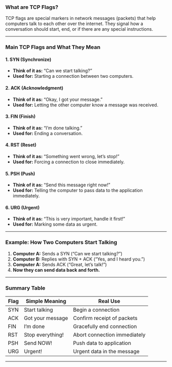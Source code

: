 ### What are TCP Flags?

TCP flags are special markers in network messages (packets) that help computers talk to each other over the internet. They signal how a conversation should start, end, or if there are any special instructions.

---

### Main TCP Flags and What They Mean

#### 1. **SYN (Synchronize)**
- **Think of it as:** “Can we start talking?”
- **Used for:** Starting a connection between two computers.

#### 2. **ACK (Acknowledgment)**
- **Think of it as:** “Okay, I got your message.”
- **Used for:** Letting the other computer know a message was received.

#### 3. **FIN (Finish)**
- **Think of it as:** “I’m done talking.”
- **Used for:** Ending a conversation.

#### 4. **RST (Reset)**
- **Think of it as:** “Something went wrong, let’s stop!”
- **Used for:** Forcing a connection to close immediately.

#### 5. **PSH (Push)**
- **Think of it as:** “Send this message right now!”
- **Used for:** Telling the computer to pass data to the application immediately.

#### 6. **URG (Urgent)**
- **Think of it as:** “This is very important, handle it first!”
- **Used for:** Marking some data as urgent.

---

### Example: How Two Computers Start Talking

1. **Computer A:** Sends a SYN (“Can we start talking?”)
2. **Computer B:** Replies with SYN + ACK (“Yes, and I heard you.”)
3. **Computer A:** Sends ACK (“Great, let’s talk!”)
4. **Now they can send data back and forth.**

---

### Summary Table

| Flag | Simple Meaning         | Real Use                        |
|------|-----------------------|---------------------------------|
| SYN  | Start talking         | Begin a connection              |
| ACK  | Got your message      | Confirm receipt of packets      |
| FIN  | I’m done              | Gracefully end connection       |
| RST  | Stop everything!      | Abort connection immediately    |
| PSH  | Send NOW!             | Push data to application        |
| URG  | Urgent!               | Urgent data in the message      |

---
